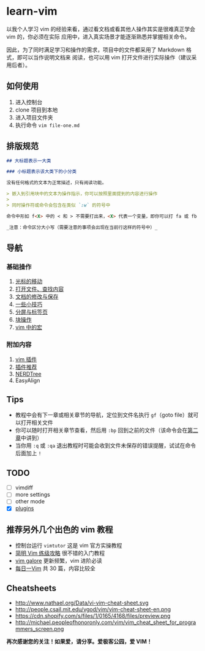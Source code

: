 # learn-vim

以我个人学习 vim 的经验来看，通过看文档或看其他人操作其实是很难真正学会 vim 的，你必须在实际
应用中，进入真实场景才能逐渐熟悉并掌握相关命令。

因此，为了同时满足学习和操作的需求，项目中的文件都采用了 Markdown 格式，即可以当作说明文档来
阅读，也可以用 vim 打开文件进行实际操作（建议采用后者）。

## 如何使用

1. 进入控制台
1. clone 项目到本地
1. 进入项目文件夹
1. 执行命令 `vim file-one.md`

## 排版规范

```Markdown
## 大标题表示一大类

### 小标题表示该大类下的小分类

没有任何格式的文本为正常描述，只有阅读功能。

> 嵌入到引用块中的文本为操作指示，你可以按照里面提到的内容进行操作
>
> 同时操作符或命令会包含在类似 `:w` 的符号中

命令中形如 f<X> 中的 < 和 > 不需要打出来，<X> 代表一个变量，即你可以打 fa 或 fb 亦或 fC

_注意：命令区分大小写（需要注意的事项会出现在当前行这样的符号中）_
```

## 导航

### 基础操作

1. [光标的移动](file-one.md)
1. [打开文件、查找内容](file-two.md)
1. [文档的修改与保存](file-three.md)
1. [一些小技巧](file-four.md)
1. [分屏与标签页](file-five.md)
1. [块操作](file-six.md)
1. [vim 中的宏](file-seven.md)

### 附加内容

1. [vim 插件](plugin.md)
1. [插件推荐](plugins/index.md)
  1. [NERDTree](plugins/nerdtree.md)
  1. EasyAlign

## Tips

- 教程中会有下一章或相关章节的导航，定位到文件名执行 `gf`（goto file）就可以打开相关文件
- 你可以随时打开相关章节查看，然后用 `:bp` 回到之前的文件（该命令会在[第二章](file-two.md)中讲到）
- 当你用 `:q` 或 `:qa` 退出教程时可能会收到文件未保存的错误提醒，试试在命令后面加上 `!`

## TODO

- [ ] vimdiff
- [ ] more settings
- [ ] other mode
- [x] [plugins](plugin.md)

## 推荐另外几个出色的 vim 教程

- 控制台运行 `vimtutor` 这是 vim 官方实操教程
- [简明 Vim 练级攻略](http://coolshell.cn/articles/5426.html) 很不错的入门教程
- [vim galore](https://github.com/mhinz/vim-galore) 更新频繁，vim 进阶必读
- [每日一Vim](http://liuzhijun.iteye.com/category/270228) 共 30 篇，内容比较全

## Cheatsheets

- http://www.nathael.org/Data/vi-vim-cheat-sheet.svg
- http://people.csail.mit.edu/vgod/vim/vim-cheat-sheet-en.png
- https://cdn.shopify.com/s/files/1/0165/4168/files/preview.png
- http://michael.peopleofhonoronly.com/vim/vim_cheat_sheet_for_programmers_screen.png

**再次感谢您的关注！如果爱，请分享。爱极客公园，爱 VIM！**
